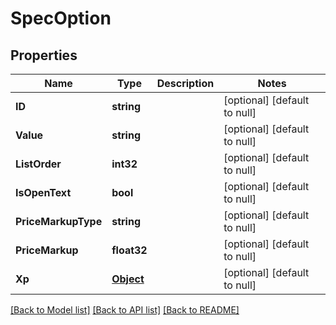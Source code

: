 # SpecOption

## Properties
Name | Type | Description | Notes
------------ | ------------- | ------------- | -------------
**ID** | **string** |  | [optional] [default to null]
**Value** | **string** |  | [optional] [default to null]
**ListOrder** | **int32** |  | [optional] [default to null]
**IsOpenText** | **bool** |  | [optional] [default to null]
**PriceMarkupType** | **string** |  | [optional] [default to null]
**PriceMarkup** | **float32** |  | [optional] [default to null]
**Xp** | [**Object**](object.md) |  | [optional] [default to null]

[[Back to Model list]](../README.md#documentation-for-models) [[Back to API list]](../README.md#documentation-for-api-endpoints) [[Back to README]](../README.md)



